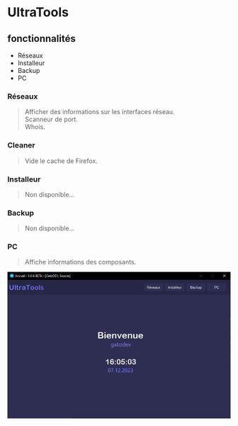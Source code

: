 # UltraTools

## fonctionnalités
- Réseaux
- Installeur
- Backup
- PC

### Réseaux
> Afficher des informations sur les interfaces réseau.<br>
> Scanneur de port.<br>
> Whois.
### Cleaner
> Vide le cache de Firefox.
### Installeur
> Non disponible...
### Backup
> Non disponible...
### PC
> Affiche informations des composants.

![image](UltraTools.png)

